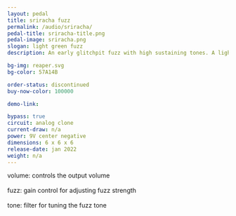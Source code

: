 ```yaml
---
layout: pedal
title: sriracha fuzz
permalink: /audio/sriracha/
pedal-title: sriracha-title.png
pedal-image: sriracha.png
slogan: light green fuzz
description: An early glitchpit fuzz with high sustaining tones. A light fuzz that it is very reminiscent of overdrive, the sriracha fuzz was a limited build of 5, and is a staple for early supporters.

bg-img: reaper.svg
bg-color: 57A14B

order-status: discontinued
buy-now-color: 100000

demo-link:

bypass: true
circuit: analog clone
current-draw: n/a
power: 9V center negative
dimensions: 6 x 6 x 6
release-date: jan 2022
weight: n/a
---
```


volume: controls the output volume
<br>
<br>
fuzz: gain control for adjusting fuzz strength
<br>
<br>
tone: filter for tuning the fuzz tone
<br>
<br>
